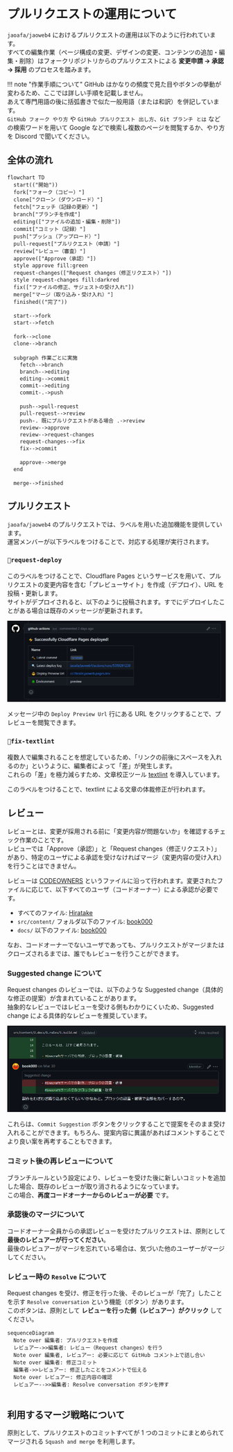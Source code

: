 # プルリクエストの運用について

`jaoafa/jaoweb4` におけるプルリクエストの運用は以下のように行われています。  
すべての編集作業（ページ構成の変更、デザインの変更、コンテンツの追加・編集・削除）はフォークリポジトリからのプルリクエストによる **変更申請 → 承認 → 採用** のプロセスを踏みます。

!!! note "作業手順について"
    GitHub はかなりの頻度で見た目やボタンの挙動が変わるため、ここでは詳しい手順を記載しません。  
    あえて専門用語の後に括弧書きで似た一般用語（または和訳）を併記しています。  
    `GitHub フォーク やり方` や `GitHub プルリクエスト 出し方`、`Git ブランチ とは` などの検索ワードを用いて Google などで検索し複数のページを閲覧するか、やり方を Discord で聞いてください。

## 全体の流れ

```mermaid
flowchart TD
  start(("開始"))
  fork["フォーク（コピー）"]
  clone["クローン（ダウンロード）"]
  fetch["フェッチ（記録の更新）"]
  branch["ブランチを作成"]
  editing(["ファイルの追加・編集・削除"])
  commit["コミット（記録）"]
  push["プッシュ（アップロード）"]
  pull-request["プルリクエスト（申請）"]
  review["レビュー（審査）"]
  approve(["Approve（承認）"])
  style approve fill:green
  request-changes(["Request changes（修正リクエスト）"])
  style request-changes fill:darkred
  fix(["ファイルの修正、サジェストの受け入れ"])
  merge["マージ（取り込み・受け入れ）"]
  finished(("完了"))

  start-->fork
  start-->fetch

  fork-->clone
  clone-->branch

  subgraph 作業ごとに実施
    fetch-->branch
    branch-->editing
    editing-->commit
    commit-->editing
    commit-.->push

    push-->pull-request
    pull-request-->review
    push-. 既にプルリクエストがある場合 .->review
    review-->approve
    review-->request-changes
    request-changes-->fix
    fix-->commit

    approve-->merge
  end

  merge-->finished
```

## プルリクエスト

`jaoafa/jaoweb4` のプルリクエストでは、ラベルを用いた追加機能を提供しています。  
運営メンバーが以下ラベルをつけることで、対応する処理が実行されます。

### `🚀request-deploy`

このラベルをつけることで、Cloudflare Pages というサービスを用いて、プルリクエストの変更内容を含む「プレビューサイト」を作成（デプロイ）、URL を投稿・更新します。  
サイトがデプロイされると、以下のように投稿されます。すでにデプロイしたことがある場合は既存のメッセージが更新されます。

![デプロイ完了メッセージのスクリーンショット](assets/deployed.png)

メッセージ中の `Deploy Preview Url` 行にある URL をクリックすることで、プレビューを閲覧できます。

### `🔧fix-textlint`

複数人で編集されることを想定しているため、「リンクの前後にスペースを入れるのか」というように、編集者によって「差」が発生します。  
これらの「差」を極力減らすため、文章校正ツール [textlint](https://github.com/textlint/textlint) を導入しています。

このラベルをつけることで、textlint による文章の体裁修正が行われます。

## レビュー

レビューとは、変更が採用される前に「変更内容が問題ないか」を確認するチェック作業のことです。  
レビューでは「Approve（承認）」と「Request changes（修正リクエスト）」があり、特定のユーザによる承認を受けなければマージ（変更内容の受け入れ）を行うことはできません。

レビューは [CODEOWNERS](https://github.com/jaoafa/jaoweb4/blob/main/.github/CODEOWNERS) というファイルに沿って行われます。変更されたファイルに応じて、以下すべてのユーザ（コードオーナー）による承認が必要です。

- すべてのファイル: [Hiratake](https://github.com/Hiratake)
- `src/content/` フォルダ以下のファイル: [book000](https://github.com/book000)
- `docs/` 以下のファイル: [book000](https://github.com/book000)

なお、コードオーナーでないユーザであっても、プルリクエストがマージまたはクローズされるまでは、誰でもレビューを行うことができます。

### Suggested change について

Request changes のレビューでは、以下のような Suggested change（具体的な修正の提案）が含まれていることがあります。  
抽象的なレビューではレビューを受ける側もわかりにくいため、Suggested change による具体的なレビューを推奨しています。

![Suggested change の例を示すスクリーンショット](assets/suggestion.png)

これらは、`Commit Suggestion` ボタンをクリックすることで提案をそのまま受け入れることができます。もちろん、提案内容に異議があればコメントすることでより良い案を再考することもできます。

### コミット後の再レビューについて

ブランチルールという設定により、レビューを受けた後に新しいコミットを追加した場合、既存のレビューが取り消されるようになっています。  
この場合、**再度コードオーナーからのレビューが必要** です。

### 承認後のマージについて

コードオーナー全員からの承認レビューを受けたプルリクエストは、原則として **最後のレビュアーが行ってください**。  
最後のレビュアーがマージを忘れている場合は、気づいた他のユーザーがマージしてください。

### レビュー時の `Resolve` について

Request changes を受け、修正を行った後、そのレビューが「完了」したことを示す `Resolve conversation` という機能（ボタン）があります。  
このボタンは、原則として **レビューを行った側（レビュアー）がクリック** してください。

```mermaid
sequenceDiagram
  Note over 編集者: プルリクエストを作成
  レビュアー->>編集者: レビュー（Request changes）を行う
  Note over 編集者, レビュアー: 必要に応じて GitHub コメント上で話し合い
  Note over 編集者: 修正コミット
  編集者->>レビュアー: 修正したことをコメントで伝える
  Note over レビュアー: 修正内容の確認
  レビュアー-->>編集者: Resolve conversation ボタンを押す
  
```

## 利用するマージ戦略について

原則として、プルリクエストのコミットすべてが 1 つのコミットにまとめられてマージされる `Squash and merge` を利用します。
